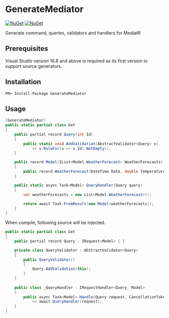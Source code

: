 # GenerateMediator
[![NuGet](https://img.shields.io/nuget/dt/mediatr.svg)](https://www.nuget.org/packages/GenerateMediator) 
[![NuGet](https://img.shields.io/nuget/vpre/mediatr.svg)](https://www.nuget.org/packages/GenerateMediator)

Generate command, queries, validators and handlers for MediatR

## Prerequisites

Visual Studio version 16.8 and above is required as its first version to support source generators.

## Installation

```
PM> Install-Package GenerateMediator
```

## Usage

```csharp
[GenerateMediator]
public static partial class Get
{
    public partial record Query(int Id) 
    {
        public static void AddValidation(AbstractValidator<Query> v)
            => v.RuleFor(x => x.Id).NotEmpty();
    }

    public record Model(IList<Model.WeatherForecast> WeatherForecasts)
    {
        public record WeatherForecast(DateTime Date, double TemperatureC);
    }

    public static async Task<Model> QueryHandler(Query query)
    {
        var weatherForecasts = new List<Model.WeatherForecast>();

        return await Task.FromResult(new Model(weatherForecasts));
    }
}
```

When compile, following source will be injected.

```csharp
public static partial class Get 
{          
    public partial record Query : IRequest<Model> { } 

    private class QueryValidator : AbstractValidator<Query> 
    { 
        public QueryValidator()
        {
            Query.AddValidation(this); 
        }
    }   
    
    public class _QueryHandler : IRequestHandler<Query, Model>
    {
        public async Task<Model> Handle(Query request, CancellationToken cancellationToken)  
            => await QueryHandler(request);
    }
} 
```

